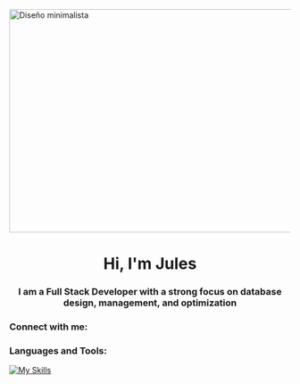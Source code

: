 <img src="https://i.pinimg.com/originals/dd/c0/13/ddc013635f19439384eca06eb076e0e4.gif" alt="Diseño minimalista" width="1000" height="400">
<h1 align="center">Hi, I'm Jules</h1>
<h3 align="center">I am a Full Stack Developer with a strong focus on database design, management, and optimization</h3>

<h3 align="left">Connect with me:</h3>

<p align="left">
</p>

<h3 align="left">Languages and Tools:</h3>
<a href="https://skillicons.dev"><img src="https://skillicons.dev/icons?i=angular,react,html,css,javascript,nestjs,mongodb,mysql,flutter,dart,python,java&theme=dark&perline=15" alt="My Skills" /></a>
